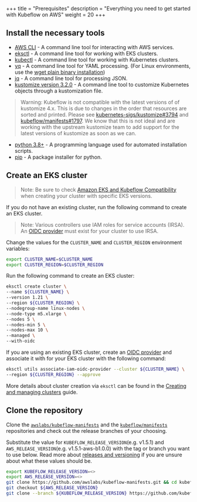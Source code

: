 +++
title = "Prerequisites"
description = "Everything you need to get started with Kubeflow on AWS"
weight = 20
+++

## Install the necessary tools 
- [AWS CLI](https://docs.aws.amazon.com/cli/latest/userguide/getting-started-install.html) - A command line tool for interacting with AWS services.
- [eksctl](https://eksctl.io/introduction/#installation) - A command line tool for working with EKS clusters.
- [kubectl](https://kubernetes.io/docs/tasks/tools) - A command line tool for working with Kubernetes clusters.
- [yq](https://mikefarah.gitbook.io/yq) - A command line tool for YAML processing. (For Linux environments, use the [wget plain binary installation](https://github.com/mikefarah/yq/#install))
- [jq](https://stedolan.github.io/jq/download/) - A command line tool for processing JSON.
- [kustomize version 3.2.0](https://github.com/kubernetes-sigs/kustomize/releases/tag/v3.2.0) - A command line tool to customize Kubernetes objects through a kustomization file.
> Warning: Kubeflow is not compatible with the latest versions of of kustomize 4.x. This is due to changes in the order that resources are sorted and printed. Please see [kubernetes-sigs/kustomize#3794](https://github.com/kubernetes-sigs/kustomize/issues/3794) and [kubeflow/manifests#1797](https://github.com/kubeflow/manifests/issues/1797). We know that this is not ideal and are working with the upstream kustomize team to add support for the latest versions of kustomize as soon as we can.
- [python 3.8+](https://www.python.org/downloads/) - A programming language used for automated installation scripts.
- [pip](https://pip.pypa.io/en/stable/installation/) - A package installer for python.
   
## Create an EKS cluster
> Note: Be sure to check [Amazon EKS and Kubeflow Compatibility](/kubeflow-manifests/docs/about/eks-compatibility/) when creating your cluster with specific EKS versions.

If you do not have an existing cluster, run the following command to create an EKS cluster.

> Note: Various controllers use IAM roles for service accounts (IRSA). An [OIDC provider](https://docs.aws.amazon.com/eks/latest/userguide/enable-iam-roles-for-service-accounts.html) must exist for your cluster to use IRSA.

Change the values for the `CLUSTER_NAME` and `CLUSTER_REGION` environment variables: 
```bash
export CLUSTER_NAME=$CLUSTER_NAME
export CLUSTER_REGION=$CLUSTER_REGION
```

Run the following command to create an EKS cluster:
```bash
eksctl create cluster \
--name ${CLUSTER_NAME} \
--version 1.21 \
--region ${CLUSTER_REGION} \
--nodegroup-name linux-nodes \
--node-type m5.xlarge \
--nodes 5 \
--nodes-min 5 \
--nodes-max 10 \
--managed \
--with-oidc
```

If you are using an existing EKS cluster, create an [OIDC provider](https://docs.aws.amazon.com/eks/latest/userguide/enable-iam-roles-for-service-accounts.html) and associate it with for your EKS cluster with the following command:
```bash
eksctl utils associate-iam-oidc-provider --cluster ${CLUSTER_NAME} \
--region ${CLUSTER_REGION} --approve
```
More details about cluster creation via `eksctl` can be found in the [Creating and managing clusters](https://eksctl.io/usage/creating-and-managing-clusters/) guide.

## Clone the repository 
Clone the [`awslabs/kubeflow-manifests`](https://github.com/awslabs/kubeflow-manifests) and the [`kubeflow/manifests`](https://github.com/kubeflow/manifests) repositories and check out the release branches of your choosing.

Substitute the value for `KUBEFLOW_RELEASE_VERSION`(e.g. v1.5.1) and `AWS_RELEASE_VERSION`(e.g. v1.5.1-aws-b1.0.0) with the tag or branch you want to use below. Read more about [releases and versioning](/kubeflow-manifests/docs/about/releases/) if you are unsure about what these values should be.
```bash
export KUBEFLOW_RELEASE_VERSION=<>
export AWS_RELEASE_VERSION=<>
git clone https://github.com/awslabs/kubeflow-manifests.git && cd kubeflow-manifests
git checkout ${AWS_RELEASE_VERSION}
git clone --branch ${KUBEFLOW_RELEASE_VERSION} https://github.com/kubeflow/manifests.git upstream
```
